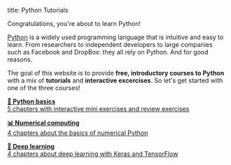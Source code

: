 title: Python Tutorials

Congratulations, you're about to learn Python!

[Python](http://www.python.org/) is a widely used programming language that is intuitive and easy to learn. From researchers to independent developers to large companies such as Facebook and DropBox: they all rely on Python. And for good reasons.

The goal of this website is to provide __free, introductory courses to Python__ with a mix of __tutorials__ and __interactive excercises__. So let's get started with one of the three courses!

<div width=50%>
<p><a class='btn btn-success btn-large btn-block' href='%url:get-started%'>
<b>&#128035; Python basics</b><br />
5 chapters with interactive mini exercises and review exercises
</a></p>
<p><a class='btn btn-info btn-large btn-block' href='%url:numpy%'>
<b>&#128202; Numerical computing</b><br />
4 chapters about the basics of numerical Python
</a>
</p>
<p><a class='btn btn-primary btn-large btn-block' href='%url:deep-learning/introduction%'>
<b>&#128025; Deep learning</b><br />
4 chapters about deep learning with Keras and TensorFlow
</a>

</p>
</div>
